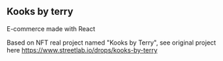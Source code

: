 ## Kooks by terry

E-commerce made with React

Based on NFT real project named "Kooks by Terry", see original project here https://www.streetlab.io/drops/kooks-by-terry